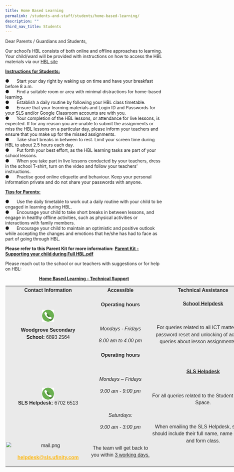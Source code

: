 ```yaml
---
title: Home Based Learning
permalink: /students-and-staff/students/home-based-learning/
description: ""
third_nav_title: Students
---
```

Dear Parents / Guardians and Students,

Our school’s HBL consists of both online and offline approaches to learning. Your child/ward will be provided with instructions on how to access the HBL materials via our&nbsp;[HBL site](https://go.gov.sg/wgshbl-site)

**<u>Instructions for Students:</u>**  

●&nbsp;&nbsp;&nbsp;&nbsp;&nbsp;&nbsp;Start your day right by waking up on time and have your breakfast before 8 a.m. <br>
●&nbsp;&nbsp;&nbsp;&nbsp;&nbsp;&nbsp;Find a suitable room or area with minimal distractions for home-based learning. <br>
●&nbsp;&nbsp;&nbsp;&nbsp;&nbsp;&nbsp;Establish a daily routine by following your HBL class timetable. <br>
●&nbsp;&nbsp;&nbsp;&nbsp;&nbsp;&nbsp;Ensure that your learning materials and Login ID and Passwords for your SLS and/or Google Classroom accounts are with you. <br>
●&nbsp;&nbsp;&nbsp;&nbsp;&nbsp;&nbsp;Your completion of the HBL lessons, or attendance for live lessons, is expected. If for any reason you are unable to submit the assignments or miss the HBL lessons on a particular day, please inform your teachers and ensure that you make up for the missed assignments. <br>
●&nbsp;&nbsp;&nbsp;&nbsp;&nbsp;&nbsp;Take short breaks in between to rest. Limit your screen time during HBL to about 2.5 hours each day. <br>
●&nbsp;&nbsp;&nbsp;&nbsp;&nbsp;&nbsp;Put forth your best effort, as the HBL learning tasks are part of your school lessons. <br>
●&nbsp;&nbsp;&nbsp;&nbsp;&nbsp;&nbsp;When you take part in live lessons conducted by your teachers, dress in the school T-shirt, turn on the video and follow your teachers’ instructions. <br>
●&nbsp;&nbsp;&nbsp;&nbsp;&nbsp;&nbsp;Practise good online etiquette and behaviour. Keep your personal information private and do not share your passwords with anyone.

**<u>Tips for Parents:</u>**

●&nbsp;&nbsp;&nbsp;&nbsp;&nbsp;&nbsp;Use the daily timetable to work out a daily routine with your child to be engaged in learning during HBL. <br>
●&nbsp;&nbsp;&nbsp;&nbsp;&nbsp;&nbsp;Encourage your child to take short breaks in between lessons, and engage in healthy offline activities, such as physical activities or interactions with family members. <br>
●&nbsp;&nbsp;&nbsp;&nbsp;&nbsp;&nbsp;Encourage your child to maintain an optimistic and positive outlook while accepting the changes and emotions that he/she has had to face as part of going through HBL.

**Please refer to this Parent Kit for more information:**&nbsp;[**Parent Kit - Supporting your child during Full HBL.pdf**](/files/Parent%20Kit%20-%20Supporting%20your%20child%20during%20Full%20HBL.pdf)

  

Please reach out to the school or our teachers with suggestions or for help on HBL:

<p style="text-align:center;"><u><strong>Home Based Learning - Technical Support</strong></u></p>

<table style="margin: 0px 10px 0px 0px; outline: 0px; padding: 0px; float: left; border: 1px solid rgb(234, 234, 234); color: rgb(0, 0, 0); font-family: Poppins, sans-serif; font-size: 16px; font-style: normal; font-variant-ligatures: normal; font-variant-caps: normal; font-weight: 400; letter-spacing: normal; orphans: 2; text-align: left; text-transform: none; white-space: normal; widows: 2; word-spacing: 0px; -webkit-text-stroke-width: 0px; background-color: rgb(255, 255, 255); text-decoration-thickness: initial; text-decoration-style: initial; text-decoration-color: initial; width: 856px;" width="641" class="ive_eobj_left iveo_table ives_tab_1"><tbody style="margin: 0px; outline: 0px; padding: 0px;" class=""><tr style="margin: 0px; outline: 0px; padding: 0px;" class=""><td style="margin: 0px; outline: 0px; padding: 2px; text-align: center; background-color: rgb(234, 234, 234); color: rgb(34, 34, 34); width: 247px;" class="" width="268"><p style="margin: 0px 0px 1em; outline: 0px; padding: 0px; line-height: 22.4px;" align="center" class=""><b style="margin: 0px; outline: 0px; padding: 0px;" class=""><span style="margin: 0px; outline: 0px; padding: 0px;" class="">Contact Information</span></b><span style="margin: 0px; outline: 0px; padding: 0px;" class=""></span></p></td><td style="margin: 0px; outline: 0px; padding: 2px; text-align: center; background-color: rgb(234, 234, 234); color: rgb(34, 34, 34); width: 187px;" class="" width="160"><p style="margin: 0px 0px 1em; outline: 0px; padding: 0px; line-height: 22.4px;" align="center" class=""><b style="margin: 0px; outline: 0px; padding: 0px;" class=""><span style="margin: 0px; outline: 0px; padding: 0px;" class="">Accessible</span></b><span style="margin: 0px; outline: 0px; padding: 0px;" class=""></span></p></td><td style="margin: 0px; outline: 0px; padding: 2px; text-align: center; background-color: rgb(234, 234, 234); color: rgb(34, 34, 34); width: 334px;" class="" width="195"><p style="margin: 0px 0px 1em; outline: 0px; padding: 0px; line-height: 22.4px;" align="center" class=""><b style="margin: 0px; outline: 0px; padding: 0px;" class=""><span style="margin: 0px; outline: 0px; padding: 0px;" class="">Technical Assistance</span></b><span style="margin: 0px; outline: 0px; padding: 0px;" class=""></span></p></td></tr><tr style="margin: 0px; outline: 0px; padding: 0px;" class=""><td style="margin: 0px; outline: 0px; padding: 2px; text-align: center; background-color: rgb(234, 234, 234); color: rgb(34, 34, 34);" class="" width="268"><p style="margin: 0px 0px 1em; outline: 0px; padding: 0px; line-height: 22.4px;" align="center" class=""></p><p style="margin: 0px 0px 1em; outline: 0px; padding: 0px; line-height: 22.4px;" align="center" class=""><b style="margin: 0px; outline: 0px; padding: 0px;" class=""><span style="margin: 0px; outline: 0px; padding: 0px;" class=""><img style="margin: auto; outline: none; padding: 0px; border: none; clear: both; display: block;" class="ive_eobj_center" alt="wa.png" src="/images/wa.png"></span></b></p><p style="margin: 0px 0px 1em; outline: 0px; padding: 0px; line-height: 22.4px;" align="center" class=""><b style="margin: 0px; outline: 0px; padding: 0px;" class=""><span style="margin: 0px; outline: 0px; padding: 0px;" class="">Woodgrove Secondary School:</span></b><span style="margin: 0px; outline: 0px; padding: 0px;" class="">&nbsp;6893 2564</span></p></td><td style="margin: 0px; outline: 0px; padding: 2px; text-align: center; background-color: rgb(234, 234, 234); color: rgb(34, 34, 34);" class="" width="160"><p style="margin: 0px 0px 1em; outline: 0px; padding: 0px; line-height: 22.4px;" align="center" class=""><b style="margin: 0px; outline: 0px; padding: 0px;" class=""><span style="margin: 0px; outline: 0px; padding: 0px;" class="">Operating hours</span></b><span style="margin: 0px; outline: 0px; padding: 0px;" class=""></span></p><p style="margin: 0px 0px 1em; outline: 0px; padding: 0px; line-height: 22.4px;" align="center" class=""><span style="margin: 0px; outline: 0px; padding: 0px;" class="">&nbsp;</span></p><p style="margin: 0px 0px 1em; outline: 0px; padding: 0px; line-height: 22.4px;" align="center" class=""><i style="margin: 0px; outline: 0px; padding: 0px;" class=""><span style="margin: 0px; outline: 0px; padding: 0px;" class="">Mondays - Fridays</span></i><span style="margin: 0px; outline: 0px; padding: 0px;" class=""></span></p><p style="margin: 0px 0px 1em; outline: 0px; padding: 0px; line-height: 22.4px;" align="center" class=""><i style="margin: 0px; outline: 0px; padding: 0px;" class=""><span style="margin: 0px; outline: 0px; padding: 0px;" class="">8.00 am to 4.00 pm</span></i><span style="margin: 0px; outline: 0px; padding: 0px;" class=""></span></p><p style="margin: 0px 0px 1em; outline: 0px; padding: 0px; line-height: 22.4px;" class=""><span style="margin: 0px; outline: 0px; padding: 0px;" class=""></span></p></td><td style="margin: 0px; outline: 0px; padding: 2px; text-align: center; background-color: rgb(234, 234, 234); color: rgb(34, 34, 34);" class="" width="195"><p style="margin: 0px 0px 1em; outline: 0px; padding: 0px; line-height: 22.4px;" align="center" class=""><b style="margin: 0px; outline: 0px; padding: 0px;" class=""><u style="margin: 0px; outline: 0px; padding: 0px;" class=""><span style="margin: 0px; outline: 0px; padding: 0px;" class="">School Helpdesk</span></u></b><span style="margin: 0px; outline: 0px; padding: 0px;" class=""></span></p><p style="margin: 0px 0px 1em; outline: 0px; padding: 0px; line-height: 22.4px;" class=""><span style="margin: 0px; outline: 0px; padding: 0px;" class="">&nbsp;</span><span style="margin: 0px; outline: 0px; padding: 0px;" class=""></span></p><p style="margin: 0px 0px 1em; outline: 0px; padding: 0px; line-height: 22.4px;" class=""><span style="margin: 0px; outline: 0px; padding: 0px;" class="">For queries related to all ICT matters (e.g. password reset and unlocking of accounts, queries about lesson assignments etc.)</span><span style="margin: 0px; outline: 0px; padding: 0px;" class=""></span></p></td></tr><tr style="margin: 0px; outline: 0px; padding: 0px;" class=""><td style="margin: 0px; outline: 0px; padding: 2px; text-align: center; background-color: rgb(234, 234, 234); color: rgb(34, 34, 34);" class="" width="268"><p style="margin: 0px 0px 1em; outline: 0px; padding: 0px; line-height: 22.4px;" align="center" class=""><b style="margin: 0px; outline: 0px; padding: 0px;" class=""><span style="margin: 0px; outline: 0px; padding: 0px;" class="">&nbsp;</span></b><b style="margin: 0px; outline: 0px; padding: 0px;" class=""><span style="margin: 0px; outline: 0px; padding: 0px;" class=""></span></b></p><img style="margin: auto; outline: none; padding: 0px; border: none; clear: both; display: block;" class="ive_eobj_center" alt="wa.png" src="/images/wa.png"><p style="margin: 0px 0px 1em; outline: 0px; padding: 0px; line-height: 22.4px;" align="center" class=""><b style="margin: 0px; outline: 0px; padding: 0px;" class=""><span style="margin: 0px; outline: 0px; padding: 0px;" class="">SLS Helpdesk:</span></b><span style="margin: 0px; outline: 0px; padding: 0px;" class="">&nbsp;6702 6513</span><span style="margin: 0px; outline: 0px; padding: 0px;" class=""></span></p></td><td style="margin: 0px; outline: 0px; padding: 2px; text-align: center; background-color: rgb(234, 234, 234); color: rgb(34, 34, 34);" class="" width="160"><p style="margin: 0px 0px 1em; outline: 0px; padding: 0px; line-height: 22.4px;" align="center" class=""><b style="margin: 0px; outline: 0px; padding: 0px;" class=""><span style="margin: 0px; outline: 0px; padding: 0px;" class="">Operating hours</span></b><span style="margin: 0px; outline: 0px; padding: 0px;" class=""></span></p><p style="margin: 0px 0px 1em; outline: 0px; padding: 0px; line-height: 22.4px;" align="center" class=""><span style="margin: 0px; outline: 0px; padding: 0px;" class="">&nbsp;</span></p><p style="margin: 0px 0px 1em; outline: 0px; padding: 0px; line-height: 22.4px;" align="center" class=""><i style="margin: 0px; outline: 0px; padding: 0px;" class=""><span style="margin: 0px; outline: 0px; padding: 0px;" class="">Mondays – Fridays</span></i><span style="margin: 0px; outline: 0px; padding: 0px;" class=""></span></p><p style="margin: 0px 0px 1em; outline: 0px; padding: 0px; line-height: 22.4px;" align="center" class=""><i style="margin: 0px; outline: 0px; padding: 0px;" class=""><span style="margin: 0px; outline: 0px; padding: 0px;" class="">9:00 am - 9:00 pm</span></i><span style="margin: 0px; outline: 0px; padding: 0px;" class=""></span></p><p style="margin: 0px 0px 1em; outline: 0px; padding: 0px; line-height: 22.4px;" align="center" class=""><i style="margin: 0px; outline: 0px; padding: 0px;" class=""><span style="margin: 0px; outline: 0px; padding: 0px;" class="">&nbsp;</span></i><span style="margin: 0px; outline: 0px; padding: 0px;" class=""></span></p><p style="margin: 0px 0px 1em; outline: 0px; padding: 0px; line-height: 22.4px;" align="center" class=""><i style="margin: 0px; outline: 0px; padding: 0px;" class=""><span style="margin: 0px; outline: 0px; padding: 0px;" class="">Saturdays:</span></i><span style="margin: 0px; outline: 0px; padding: 0px;" class=""></span></p><p style="margin: 0px 0px 1em; outline: 0px; padding: 0px; line-height: 22.4px;" align="center" class=""><i style="margin: 0px; outline: 0px; padding: 0px;" class=""><span style="margin: 0px; outline: 0px; padding: 0px;" class="">9:00 am - 3:00 pm</span></i><span style="margin: 0px; outline: 0px; padding: 0px;" class=""></span></p><p style="margin: 0px 0px 1em; outline: 0px; padding: 0px; line-height: 22.4px;" class=""><span style="margin: 0px; outline: 0px; padding: 0px;" class=""></span></p></td><td style="margin: 0px; outline: 0px; padding: 2px; text-align: center; background-color: rgb(234, 234, 234); color: rgb(34, 34, 34);" class="" rowspan="2" width="195"><p style="margin: 0px 0px 1em; outline: 0px; padding: 0px; line-height: 22.4px;" align="center" class=""><b style="margin: 0px; outline: 0px; padding: 0px;" class=""><u style="margin: 0px; outline: 0px; padding: 0px;" class=""><span style="margin: 0px; outline: 0px; padding: 0px;" class=""><span style="margin: 0px; outline: 0px; padding: 0px;"></span>SLS Helpdesk</span></u></b><span style="margin: 0px; outline: 0px; padding: 0px;" class=""></span></p><p style="margin: 0px 0px 1em; outline: 0px; padding: 0px; line-height: 22.4px;" class=""><span style="margin: 0px; outline: 0px; padding: 0px;" class="">&nbsp;</span><span style="margin: 0px; outline: 0px; padding: 0px;" class=""></span></p><p style="margin: 0px 0px 1em; outline: 0px; padding: 0px; line-height: 22.4px;" class=""><span style="margin: 0px; outline: 0px; padding: 0px;" class="">For all queries related to the Student Learning Space.</span><span style="margin: 0px; outline: 0px; padding: 0px;" class=""></span></p><p style="margin: 0px 0px 1em; outline: 0px; padding: 0px; line-height: 22.4px;" class=""><span style="margin: 0px; outline: 0px; padding: 0px;" class="">&nbsp;</span><span style="margin: 0px; outline: 0px; padding: 0px;" class=""></span></p><p style="margin: 0px 0px 1em; outline: 0px; padding: 0px; line-height: 22.4px;" class=""><span style="margin: 0px; outline: 0px; padding: 0px;" class="">When emailing the SLS Helpdesk, students should include their full name, name of school and form class.</span><span style="margin: 0px; outline: 0px; padding: 0px;" class=""></span></p></td></tr><tr style="margin: 0px; outline: 0px; padding: 0px;" class=""><td style="margin: 0px; outline: 0px; padding: 2px; text-align: center; background-color: rgb(234, 234, 234); color: rgb(34, 34, 34);" class="" width="268"><p style="margin: 0px 0px 1em; outline: 0px; padding: 0px; line-height: 22.4px;" align="center" class=""><span style="margin: 0px; outline: 0px; padding: 0px;" class=""></span></p><p style="margin: 0px 0px 1em; outline: 0px; padding: 0px; line-height: 22.4px;" align="center" class=""><span style="margin: 0px; outline: 0px; padding: 0px;" class=""></span></p><p style="margin: 0px 0px 1em; outline: 0px; padding: 0px; line-height: 22.4px;" align="center" class=""><img style="margin: auto; outline: none; padding: 0px; border: none; clear: both; display: block;" class="ive_eobj_center" alt="mail.png" src="https://woodgrovesec.moe.edu.sg/qql/slot/u609/mail.png"></p><p style="margin: 0px 0px 1em; outline: 0px; padding: 0px; line-height: 22.4px;" align="center" class=""><a style="margin: 0px; outline: 0px; padding: 0px; color: rgb(253, 184, 19); font-weight: 500; text-decoration: underline;" class="" href="mailto:helpdesk@sls.ufinity.com"><b style="margin: 0px; outline: 0px; padding: 0px;" class=""><span style="margin: 0px; outline: 0px; padding: 0px;" class="">helpdesk@sls.ufinity.com</span></b></a><span style="margin: 0px; outline: 0px; padding: 0px;" class=""></span></p><p style="margin: 0px 0px 1em; outline: 0px; padding: 0px; line-height: 22.4px;" align="center" class=""><span style="margin: 0px; outline: 0px; padding: 0px;" class=""></span></p></td><td style="margin: 0px; outline: 0px; padding: 2px; text-align: center; background-color: rgb(234, 234, 234); color: rgb(34, 34, 34);" class="" width="160"><p style="margin: 0px 0px 1em; outline: 0px; padding: 0px; line-height: 22.4px;" align="center" class=""><span style="margin: 0px; outline: 0px; padding: 0px;" class=""></span></p><p style="margin: 0px 0px 1em; outline: 0px; padding: 0px; line-height: 22.4px;" class=""><span style="margin: 0px; outline: 0px; padding: 0px;" class=""></span></p><p style="margin: 0px 0px 1em; outline: 0px; padding: 0px; line-height: 22.4px;" class=""><span style="margin: 0px; outline: 0px; padding: 0px;" class="">The team will get back to you within&nbsp;<u style="margin: 0px; outline: 0px; padding: 0px;" class="">3 working days.</u></span></p></td></tr></tbody></table>